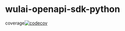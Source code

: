 # wulai-openapi-sdk-python
coverage[![codecov](https://codecov.io/gh/laiye-ai/wulai-openapi-sdk-python/branch/master/graph/badge.svg)](https://codecov.io/gh/laiye-ai/wulai-openapi-sdk-python)